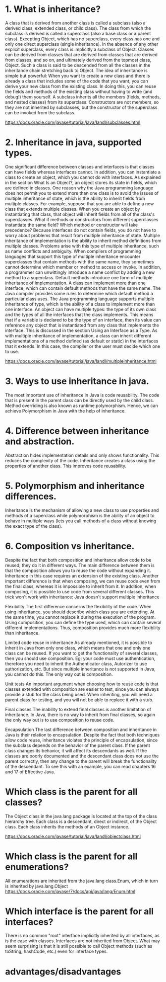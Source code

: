 # 1.      What is inheritance?
A class that is derived from another class is called a subclass (also a derived class, extended class, or child class). The class from which the subclass is derived is called a superclass (also a base class or a parent class).
Excepting Object, which has no superclass, every class has one and only one direct superclass (single inheritance). In the absence of any other explicit superclass, every class is implicitly a subclass of Object.
Classes can be derived from classes that are derived from classes that are derived from classes, and so on, and ultimately derived from the topmost class, Object. Such a class is said to be descended from all the classes in the inheritance chain stretching back to Object.
The idea of inheritance is simple but powerful: When you want to create a new class and there is already a class that includes some of the code that you want, you can derive your new class from the existing class. In doing this, you can reuse the fields and methods of the existing class without having to write (and debug!) them yourself.
A subclass inherits all the members (fields, methods, and nested classes) from its superclass. Constructors are not members, so they are not inherited by subclasses, but the constructor of the superclass can be invoked from the subclass.

https://docs.oracle.com/javase/tutorial/java/IandI/subclasses.html


# 2.      Inheritance in java, supported types.
One significant difference between classes and interfaces is that classes can have fields whereas interfaces cannot. In addition, you can instantiate a class to create an object, which you cannot do with interfaces. As explained in the section What Is an Object?, an object stores its state in fields, which are defined in classes. One reason why the Java programming language does not permit you to extend more than one class is to avoid the issues of multiple inheritance of state, which is the ability to inherit fields from multiple classes. For example, suppose that you are able to define a new class that extends multiple classes. When you create an object by instantiating that class, that object will inherit fields from all of the class's superclasses. What if methods or constructors from different superclasses instantiate the same field? Which method or constructor will take precedence? Because interfaces do not contain fields, you do not have to worry about problems that result from multiple inheritance of state.
Multiple inheritance of implementation is the ability to inherit method definitions from multiple classes. Problems arise with this type of multiple inheritance, such as name conflicts and ambiguity. When compilers of programming languages that support this type of multiple inheritance encounter superclasses that contain methods with the same name, they sometimes cannot determine which member or method to access or invoke. In addition, a programmer can unwittingly introduce a name conflict by adding a new method to a superclass. Default methods introduce one form of multiple inheritance of implementation. A class can implement more than one interface, which can contain default methods that have the same name. The Java compiler provides some rules to determine which default method a particular class uses.
The Java programming language supports multiple inheritance of type, which is the ability of a class to implement more than one interface. An object can have multiple types: the type of its own class and the types of all the interfaces that the class implements. This means that if a variable is declared to be the type of an interface, then its value can reference any object that is instantiated from any class that implements the interface. This is discussed in the section Using an Interface as a Type.
As with multiple inheritance of implementation, a class can inherit different implementations of a method defined (as default or static) in the interfaces that it extends. In this case, the compiler or the user must decide which one to use.

https://docs.oracle.com/javase/tutorial/java/IandI/multipleinheritance.html

# 3.      Ways to use inheritance in java.
The most important use of inheritance in Java is code reusability. The code that is present in the parent class can be directly used by the child class. Method overriding is also known as runtime polymorphism. Hence, we can achieve Polymorphism in Java with the help of inheritance.

# 4.      Difference between inheritance and abstraction.
Abstraction hides implementation details and only shows functionality. This reduces the complexity of the code. Inheritance creates a class using the properties of another class. This improves code reusability.


# 5.  Polymorphism and inheritance differences.
Inheritance is the mechanism of allowing a new class to use properties and methods of a superclass while polymorphism is the ability of an object to behave in multiple ways (lets you call methods of a class without knowing the exact type of the class).


# 6.      Composition vs inheritance.
Despite the fact that both composition and inheritance allow code to be reused, they do it in different ways. The main difference between them is that the composition allows you to reuse the code without expanding it. Inheritance in this case requires an extension of the existing class. Another important difference is that when composing, we can reuse code even from the final class, whereas it is impossible to inherit from it. In addition, when composing, it is possible to use code from several different classes. This trick won't work with inheritance: Java doesn't support multiple inheritance

Flexibility
The first difference concerns the flexibility of the code. When using inheritance, you should describe which class you are extending. At the same time, you cannot replace it during the execution of the program. Using composition, you can define the type used, which can contain several different implementations. Thus, composition provides much more flexibility than inheritance.

Limited code reuse in inheritance
As already mentioned, it is possible to inherit in Java from only one class, which means that one and only one class can be reused. If you want to get the functionality of several classes, then you should use composition. Eg: your code must use authentication, therefore you need to inherit the Authenticator class, Autorizer to use authorization, etc. But since multiple inheritance is not supported in Java, you cannot do this. The only way out is composition.

Unit tests
An important argument when choosing how to reuse code is that classes extended with composition are easier to test, since you can always provide a stub for the class being used. When inheriting, you will need a parent class for testing, and you will not be able to replace it with a stub.

Final classes
The inability to extend final classes is another limitation of inheritance. In Java, there is no way to inherit from final classes, so again the only way out is to use composition to reuse code.

Encapsulation
The last difference between composition and inheritance in Java is their relation to encapsulation. Despite the fact that both techniques allow code reuse, inheritance violates the principle of encapsulation, since the subclass depends on the behavior of the parent class. If the parent class changes its behavior, it will affect its descendants as well. If the classes are poorly documented and the descendant class does not use the parent correctly, then any change to the parent will break the functionality of the descendant. To see this with an example, you can read chapters 16 and 17 of Effective Java.

# Which class is the parent for all classes?
The Object class in the java.lang package is located at the top of the class hierarchy tree. Each class is a descendant, direct or indirect, of the Object class. Each class inherits the methods of an Object instance.

https://docs.oracle.com/javase/tutorial/java/IandI/objectclass.html

# Which class is the parent for all enumerations?

All enumerations are inherited from the java.lang class.Enum, which in turn is inherited by java.lang.Object
https://docs.oracle.com/javase/7/docs/api/java/lang/Enum.html

# Which interface is the parent for all interfaces?
There is no common "root" interface implicitly inherited by all interfaces, as is the case with classes. Interfaces are not inherited from Object.
What may seem surprising is that it is still possible to call Object methods (such as toString, hashCode, etc.) even for interface types.

# advantages/disadvantages